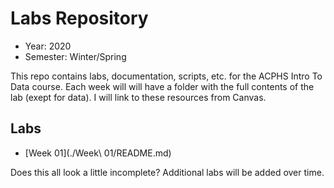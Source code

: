 # Labs Repository

- Year: 2020
- Semester: Winter/Spring

This repo contains labs, documentation, scripts, etc. for the ACPHS Intro To
Data course. Each week will will have a folder with the full contents of the lab
(exept for data). I will link to these resources from Canvas.

## Labs

- [Week 01](./Week\ 01/README.md)

Does this all look a little incomplete? Additional labs will be added over time.